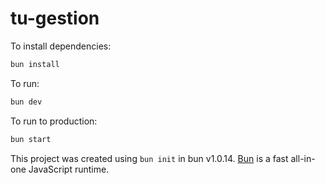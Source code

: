 # tu-gestion

To install dependencies:

```bash
bun install
```

To run:

```bash
bun dev
```

To run to production:

```bash
bun start
```

This project was created using `bun init` in bun v1.0.14. [Bun](https://bun.sh) is a fast all-in-one JavaScript runtime.
